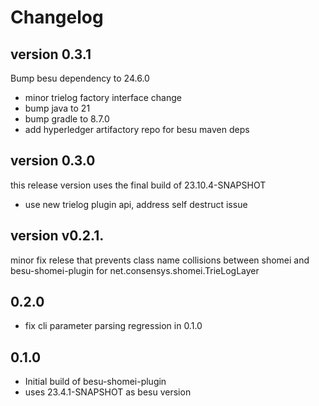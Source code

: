 # Changelog

## version 0.3.1
Bump besu dependency to 24.6.0
- minor trielog factory interface change
- bump java to 21
- bump gradle to 8.7.0
- add hyperledger artifactory repo for besu maven deps

## version 0.3.0
this release version uses the final build of 23.10.4-SNAPSHOT

- use new trielog plugin api, address self destruct issue

## version v0.2.1.

minor fix relese that prevents class name collisions between shomei and besu-shomei-plugin for net.consensys.shomei.TrieLogLayer

## 0.2.0
- fix cli parameter parsing regression in 0.1.0

## 0.1.0
- Initial build of besu-shomei-plugin
- uses 23.4.1-SNAPSHOT as besu version
